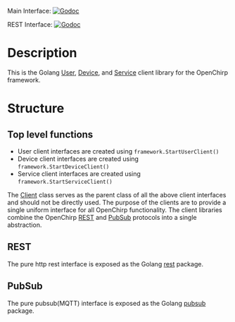 Main Interface: [![Godoc](https://godoc.org/github.com/OpenChirp/framework?status.png)](https://godoc.org/github.com/OpenChirp/framework)

REST Interface: [![Godoc](https://godoc.org/github.com/OpenChirp/framework/rest?status.png)](https://godoc.org/github.com/OpenChirp/framework/rest)

# Description
This is the Golang [User](user.go), [Device](device.go), and [Service](service.go) client library for the OpenChirp framework.

# Structure

## Top level functions
* User client interfaces are created using `framework.StartUserClient()`
* Device client interfaces are created using `framework.StartDeviceClient()`
* Service client interfaces are created using `framework.StartServiceClient()`

The [Client](client.go) class serves as the parent class of all the above client interfaces and should not be directly used.
The purpose of the clients are to provide a single uniform interface for all OpenChirp functionality. The client libraries combine the OpenChirp [REST](rest) and [PubSub](pubsub) protocols into a single abstraction.

## REST
The pure http rest interface is exposed as the Golang [rest](rest) package.

## PubSub
The pure pubsub(MQTT) interface is exposed as the Golang [pubsub](pubsub) package.
